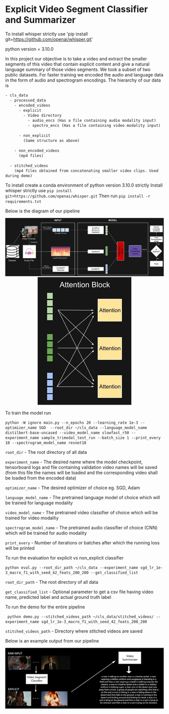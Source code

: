 # Explicit Video Segment Classifier and Summarizer
To install whisper strictly use 'pip install git+https://github.com/openai/whisper.git'

python version = 3.10.0

In this project our objective is to take a video and extract the smaller segments of this video that contain explicit content and give a natural language summary of those video segments. We took a subset of two public datasets. For faster training we encoded the audio and language data in the form of audio and spectrogram encodings. The hierarchy of our data is

    - cls_data
      - processed_data
        - encoded_videos
          - explicit
            - Video directory
              - audio_encs (Has a file containing audio modality input)
              - spectro_encs (Has a file containing video modality input)

          - non_explicit
            (Same structure as above)

        - non_encoded_videos
          (mp4 files)

      - stitched_videos
        (mp4 files obtained from concatenating smaller video clips. Used during demo)

To install create a conda environment of python version 3.10.0 strictly
Install whisper strictly use `pip install git+https://github.com/openai/whisper.git`
Then run `pip install -r requirements.txt`

Below is the diagram of our pipeline

<p align="center">
     <img src="https://github.com/27rg5/Explicit-Video-Segment-Classifier-and-Summarizer/blob/master/pipeline1.jpg" alt="Pipeline">
     <img src="https://github.com/27rg5/Explicit-Video-Segment-Classifier-and-Summarizer/blob/master/pipeline2.jpg" alt="Attention Mechanism">
</p>

To train the model run
```
python -W ignore main.py --n_epochs 20 --learning_rate 1e-3 --optimizer_name SGD  --root_dir ~/cls_data --language_model_name distilbert-base-uncased --video_model_name slowfast_r50 --experiment_name sample_trimodal_test_run --batch_size 1 --print_every 10 --spectrogram_model_name resnet18
```

`root_dir` - The root directory of all data

`experiment_name` - The desired name where the model checkpoint, tensorboard logs and file containing validation video names will be saved (from this file the names will be loaded and the corresponding video shall be loaded from the encoded data)

`optimizer_name` - The desired optimizer of choice eg. SGD, Adam

`language_model_name` - The pretrained language model of choice which will be trained for language modality

`video_model_name` - The pretrained video classifier of choice which will be trained for video modality

`spectrogram_model_name` - The pretrained audio classifier of choice (CNN) which will be trained for audio modality

`print_every` - Number of iterations or batches after which the running loss will be printed

To run the evaluation for explicit vs non_explicit classifier
```
python eval.py --root_dir_path ~/cls_data --experiment_name sgd_lr_1e-3_macro_f1_with_seed_42_feats_200_200 --get_classified_list 
```

`root_dir_path` - The root directory of all data

`get_classified_list` - Optional parameter to get a csv file having video name, predicted label and actual ground truth label

To run the demo for the entire pipeline
```
 python demo.py --stitched_videos_path ~/cls_data/stitched_videos/ --experiment_name sgd_lr_1e-3_macro_f1_with_seed_42_feats_200_200 
```

`stitched_videos_path` - Directory where stitched videos are saved

Below is an example output from our pipeline

<p align="center">
    <img src="https://github.com/27rg5/Explicit-Video-Segment-Classifier-and-Summarizer/blob/master/results.jpeg" alt="Results">
</p>
